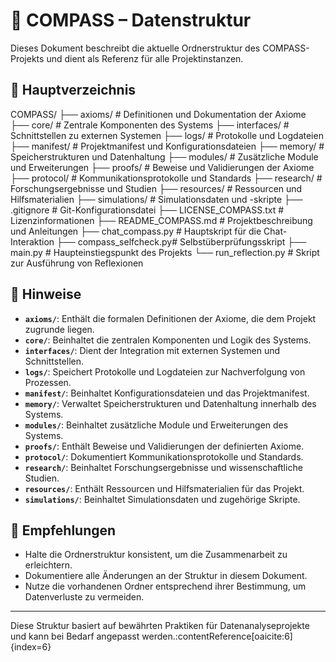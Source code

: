 # 📁 COMPASS – Datenstruktur

Dieses Dokument beschreibt die aktuelle Ordnerstruktur des COMPASS-Projekts und dient als Referenz für alle Projektinstanzen.

## 🔖 Hauptverzeichnis

COMPASS/ ├── axioms/ # Definitionen und Dokumentation der Axiome ├── core/ # Zentrale Komponenten des Systems ├── interfaces/ # Schnittstellen zu externen Systemen ├── logs/ # Protokolle und Logdateien ├── manifest/ # Projektmanifest und Konfigurationsdateien ├── memory/ # Speicherstrukturen und Datenhaltung ├── modules/ # Zusätzliche Module und Erweiterungen ├── proofs/ # Beweise und Validierungen der Axiome ├── protocol/ # Kommunikationsprotokolle und Standards ├── research/ # Forschungsergebnisse und Studien ├── resources/ # Ressourcen und Hilfsmaterialien ├── simulations/ # Simulationsdaten und -skripte ├── .gitignore # Git-Konfigurationsdatei ├── LICENSE_COMPASS.txt # Lizenzinformationen ├── README_COMPASS.md # Projektbeschreibung und Anleitungen ├── chat_compass.py # Hauptskript für die Chat-Interaktion ├── compass_selfcheck.py# Selbstüberprüfungsskript ├── main.py # Haupteinstiegspunkt des Projekts └── run_reflection.py # Skript zur Ausführung von Reflexionen

## 📝 Hinweise

- **`axioms/`**: Enthält die formalen Definitionen der Axiome, die dem Projekt zugrunde liegen.
- **`core/`**: Beinhaltet die zentralen Komponenten und Logik des Systems.
- **`interfaces/`**: Dient der Integration mit externen Systemen und Schnittstellen.
- **`logs/`**: Speichert Protokolle und Logdateien zur Nachverfolgung von Prozessen.
- **`manifest/`**: Beinhaltet Konfigurationsdateien und das Projektmanifest.
- **`memory/`**: Verwaltet Speicherstrukturen und Datenhaltung innerhalb des Systems.
- **`modules/`**: Beinhaltet zusätzliche Module und Erweiterungen des Systems.
- **`proofs/`**: Enthält Beweise und Validierungen der definierten Axiome.
- **`protocol/`**: Dokumentiert Kommunikationsprotokolle und Standards.
- **`research/`**: Beinhaltet Forschungsergebnisse und wissenschaftliche Studien.
- **`resources/`**: Enthält Ressourcen und Hilfsmaterialien für das Projekt.
- **`simulations/`**: Beinhaltet Simulationsdaten und zugehörige Skripte.

## 📌 Empfehlungen

- Halte die Ordnerstruktur konsistent, um die Zusammenarbeit zu erleichtern.
- Dokumentiere alle Änderungen an der Struktur in diesem Dokument.
- Nutze die vorhandenen Ordner entsprechend ihrer Bestimmung, um Datenverluste zu vermeiden.

---

Diese Struktur basiert auf bewährten Praktiken für Datenanalyseprojekte und kann bei Bedarf angepasst werden.&#8203;:contentReference[oaicite:6]{index=6}
